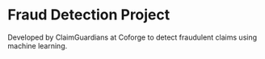 # Fraud Detection Project
Developed by ClaimGuardians at Coforge to detect fraudulent claims using machine learning.
